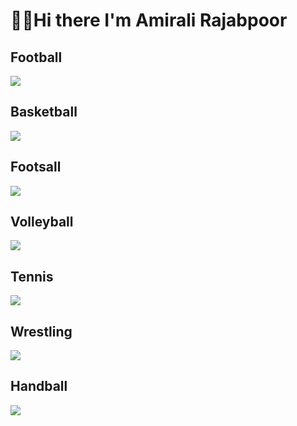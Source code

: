 # 👋🏻Hi there I'm Amirali Rajabpoor

## Football

<img src = "https://cdn.britannica.com/51/190751-050-147B93F7/soccer-ball-goal.jpg"> 

## Basketball

<img src = "https://static01.nyt.com/images/2022/09/02/sports/02nba-lebron-1/merlin_203874528_da0d084d-e216-41b4-b8e5-d1f681a8f2e2-mobileMasterAt3x.jpg?quality=75&auto=webp&disable=upscale&width=1200">

## Footsall 

<img src="https://jamejamonline.ir/Media/Image/1395/04/26/636042793586991440.jpg"> 

## Volleyball

<img src=
"https://static.promediateknologi.id/crop/0x0:0x0/750x500/webp/photo/2022/12/16/763187469.jpg"> 

## Tennis 

<img src=
"https://cdn.britannica.com/57/183257-050-0BA11B4B/Roger-Federer-2012.jpg"> 

## Wrestling 

<img src="https://media.tehrantimes.com/d/t/2021/10/04/4/3911659.jpg"> 

## Handball 

<img src="https://images.sportsbrief.com/images/720/aaf1d2d1c308c7c3.webp?v=1"> 
